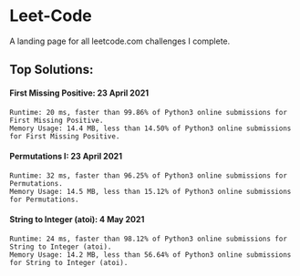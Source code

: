 # Leet-Code

A landing page for all leetcode.com challenges I complete.

## Top Solutions:
#### First Missing Positive: 23 April 2021
    Runtime: 20 ms, faster than 99.86% of Python3 online submissions for First Missing Positive.
    Memory Usage: 14.4 MB, less than 14.50% of Python3 online submissions for First Missing Positive.
#### Permutations I: 23 April 2021
    Runtime: 32 ms, faster than 96.25% of Python3 online submissions for Permutations.
    Memory Usage: 14.5 MB, less than 15.12% of Python3 online submissions for Permutations.
#### String to Integer (atoi): 4 May 2021
    Runtime: 24 ms, faster than 98.12% of Python3 online submissions for String to Integer (atoi).
    Memory Usage: 14.2 MB, less than 56.64% of Python3 online submissions for String to Integer (atoi).
